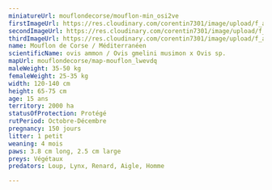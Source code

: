 ```yaml
---
miniatureUrl: mouflondecorse/mouflon-min_osi2ve
firstImageUrl: https://res.cloudinary.com/corentin7301/image/upload/f_auto/q_auto/c_scale/fl_lossy/v1624098838/wildlife/mouflondecorse/mouflon-1_ccnfge
secondImageUrl: https://res.cloudinary.com/corentin7301/image/upload/f_auto/q_auto/c_scale/fl_lossy/v1624098769/wildlife/mouflondecorse/mouflon-2_aldq6n
thirdImageUrl: https://res.cloudinary.com/corentin7301/image/upload/f_auto/q_auto/c_scale/fl_lossy/v1624098770/wildlife/mouflondecorse/mouflon-3_yh9vbi
name: Mouflon de Corse / Méditerranéen
scientificName: ovis ammon / Ovis gmelini musimon x Ovis sp.
mapUrl: mouflondecorse/map-mouflon_lwevdq
maleWeight: 35-50 kg
femaleWeight: 25-35 kg
width: 120-140 cm
height: 65-75 cm
age: 15 ans
territory: 2000 ha
statusOfProtection: Protégé
rutPeriod: Octobre-Décembre
pregnancy: 150 jours
litter: 1 petit
weaning: 4 mois
paws: 3.8 cm long, 2.5 cm large
preys: Végétaux
predators: Loup, Lynx, Renard, Aigle, Homme

---
```

